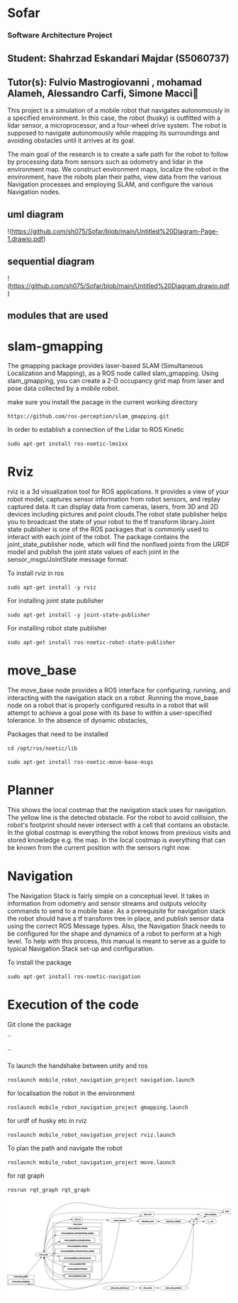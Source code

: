 # Sofar
### Software Architecture Project


## Student: Shahrzad Eskandari Majdar (S5060737)

## Tutor(s): Fulvio Mastrogiovanni , mohamad Alameh, Alessandro Carfi, Simone Macciٍ


This project is a simulation of a mobile robot that navigates autonomously in a specified environment. In this case, the robot (husky) is outfitted with a lidar sensor, a microprocessor, and a four-wheel drive system. The robot is supposed to navigate autonomously while mapping its surroundings and avoiding obstacles until it arrives at its goal.

The main goal of the research is to create a safe path for the robot to follow by processing data from sensors such as odometry and lidar in the environment map. We construct environment maps, localize the robot in the environment, have the robots plan their paths, view data from the various Navigation processes and employing SLAM, and configure the various Navigation nodes.


## uml diagram
!(https://github.com/sh075/Sofar/blob/main/Untitled%20Diagram-Page-1.drawio.pdf)


## sequential diagram
!(https://github.com/sh075/Sofar/blob/main/Untitled%20Diagram.drawio.pdf)
## modules that are used

# slam-gmapping

The gmapping package provides laser-based SLAM (Simultaneous Localization and Mapping), as a ROS node called slam_gmapping. Using slam_gmapping, you can create a 2-D occupancy grid map from laser and pose data collected by a mobile robot.

make sure you install the pacage in the current working directory 

`https://github.com/ros-perception/slam_gmapping.git`

In order to establish a connection of the Lidar to ROS Kinetic

`sudo apt-get install ros-noetic-lms1xx`

# Rviz

rviz is a 3d visualization tool for ROS applications. It provides a view of your robot model, captures sensor information from robot sensors, and replay captured data. It can display data from cameras, lasers, from 3D and 2D devices including pictures and point clouds.The robot state publisher helps you to broadcast the state of your robot to the tf transform library.Joint state publisher is one of the ROS packages that is commonly used to interact with each joint of the robot. The package contains the joint_state_publisher node, which will find the nonfixed joints from the URDF model and publish the joint state values of each joint in the sensor_msgs/JointState message format.

To install rviz in ros 

`sudo apt-get install -y rviz`

For installing joint state publisher

`sudo apt-get install -y joint-state-publisher`

For installing robot state publisher

`sudo apt-get install ros-noetic-robot-state-publisher`


# move_base
The move_base node provides a ROS interface for configuring, running, and interacting with the navigation stack on a robot .Running the move_base node on a robot that is properly configured results in a robot that will attempt to achieve a goal pose with its base to within a user-specified tolerance. In the absence of dynamic obstacles,

Packages that need to be installed

`cd /opt/ros/noetic/lib`

`sudo apt-get install ros-noetic-move-base-msgs`


# Planner

This shows the local costmap that the navigation stack uses for navigation. The yellow line is the detected obstacle. For the robot to avoid collision, the robot's footprint should never intersect with a cell that contains an obstacle.
In the global costmap is everything the robot knows from previous visits and stored knowledge e.g. the map. In the local costmap is everything that can be known from the current position with the sensors right now. 

# Navigation

The Navigation Stack is fairly simple on a conceptual level. It takes in information from odometry and sensor streams and outputs velocity commands to send to a mobile base. As a prerequisite for navigation stack the robot should have a tf transform tree in place, and publish sensor data using the correct ROS Message types. Also, the Navigation Stack needs to be configured for the shape and dynamics of a robot to perform at a high level. To help with this process, this manual is meant to serve as a guide to typical Navigation Stack set-up and configuration.


To install the package

`sudo apt-get install ros-noetic-navigation`



# Execution of the code

Git clone the package

``

``

To launch the handshake between unity and ros

`roslaunch mobile_robot_navigation_project navigation.launch`

for localisation the robot in the environment

`roslaunch mobile_robot_navigation_project gmapping.launch`

for urdf of husky etc in rviz

`roslaunch mobile_robot_navigation_project rviz.launch`

To plan the path and navigate the robot 

`roslaunch mobile_robot_navigation_project move.launch`

for rqt graph

`rosrun rqt_graph rqt_graph`
![rosgraph](https://github.com/sh075/Sofar/blob/main/rqt_graph.png)






